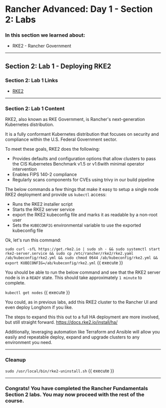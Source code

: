 # Rancher Advanced: Day 1 - Section 2: Labs

### In this section we learned about:

* RKE2 - Rancher Government

____

## Section 2: Lab 1 - Deploying RKE2

### Section 2: Lab 1 Links

* [RKE2](https://docs.rke2.io/)

____

### Section 2: Lab 1 Content

RKE2, also known as RKE Government, is Rancher's next-generation Kubernetes distribution.

It is a fully conformant Kubernetes distribution that focuses on security and compliance within the U.S. Federal Government sector.

To meet these goals, RKE2 does the following:

* Provides defaults and configuration options that allow clusters to pass the CIS Kubernetes Benchmark v1.5 or v1.6with minimal operator intervention
* Enables FIPS 140-2 compliance
* Regularly scans components for CVEs using trivy in our build pipeline

The below commands a few things that make it easy to setup a single node RKE2 deployment and provide us `kubectl` access:

* Runs the RKE2 installer script
* Starts the RKE2 server service
* export the RKE2 kubeconfig file and marks it as readable by a non-root user
* Sets the `KUBECONFIG` environmental variable to use the exported kubeconfig file

Ok, let's run this command:

`sudo curl -sfL https://get.rke2.io | sudo sh - && sudo systemctl start rke2-server.service && sudo cp /etc/rancher/rke2/rke2.yaml /ab/kubeconfig/rke2.yml && sudo chmod 0644 /ab/kubeconfig/rke2.yml && export KUBECONFIG=/ab/kubeconfig/rke2.yml`  {{ execute }}

You should be able to run the below command and see that the RKE2 server node is in a `READY` state.  This should take approximately `1 minute` to complete.

`kubectl get nodes` {{ execute }}

You could, as in previous labs, add this RKE2 cluster to the Rancher UI and even deploy Longhorn if you like.

The steps to expand this this out to a full HA deployment are more involved, but still straight forward. https://docs.rke2.io/install/ha/

Additionally, leveraging automation like Terraform and Ansible will allow you easily and repeatable deploy, expand and upgrade clusters to any environment you need.

____

### Cleanup

`sudo /usr/local/bin/rke2-uninstall.sh` {{ execute }}

____

### Congrats! You have completed the Rancher Fundamentals Section 2 labs. You may now proceed with the rest of the course.
